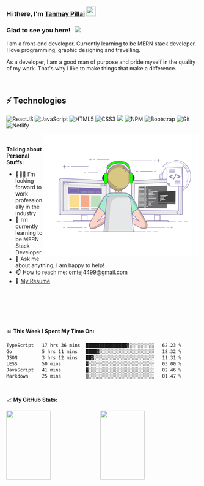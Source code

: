 ### Hi there, I'm <a href="https://tanmay-pillai44.github.io/portfolio-project/" target="_blank">Tanmay Pillai</a> <img src="https://media.giphy.com/media/hvRJCLFzcasrR4ia7z/giphy.gif" width="25px" height="25px">

### Glad to see you here! &nbsp; ![](https://visitor-badge.glitch.me/badge?page_id=Tanmay-Pillai44/Tanmay-Pillai44)

I am a front-end developer. Currently learning to be MERN stack developer. I love programming, graphic designing and travelling.

As a developer, I am a good man of purpose and pride myself in the quality of my work. That's why I like to make things that make a difference.

</br>


## ⚡ Technologies

![ReactJS](https://img.shields.io/badge/React-20232A?style=for-the-badge&logo=react&logoColor=61DAFB)
![JavaScript](https://img.shields.io/badge/JavaScript-323330?style=for-the-badge&logo=javascript&logoColor=F7DF1E)
![HTML5](https://img.shields.io/badge/-HTML5-%23E44D27?style=for-the-badge&logo=html5&logoColor=ffffff)
![CSS3](https://img.shields.io/badge/-CSS3-%231572B6?style=for-the-badge&logo=css3)
![](https://img.shields.io/badge/Material--UI-0081CB?style=for-the-badge&logo=material-ui&logoColor=white)
![NPM](https://img.shields.io/badge/npm-CB3837?style=for-the-badge&logo=npm&logoColor=white)
![Bootstrap](https://img.shields.io/badge/Bootstrap-563D7C?style=for-the-badge&logo=bootstrap&logoColor=white)
![Git](https://img.shields.io/badge/Git-F05032?style=for-the-badge&logo=git&logoColor=white)
![Netlify](https://img.shields.io/badge/Netlify-00C7B7?style=for-the-badge&logo=netlify&logoColor=white)


<img align="right" alt="GIF" src="https://github.com/Tanmay-Pillai44/Tanmay-Pillai44/blob/master/coding.gif?raw=true" width="408" height="318" />

</br>


**Talking about Personal Stuffs:**

- 👨🏻‍💻 I’m looking forward to work professionally in the industry
- 🚀 I’m currently learning to be MERN Stack Developer
- 💬 Ask me about anything, I am happy to help!
- 📫 How to reach me: omtej4499@gmail.com
- 📝 [My Resume](https://github.com/Tanmay-Pillai44/Tanmay-Pillai44/blob/master/Tanmay_Resume.pdf)

</br>
</br>
</br>
</br>
</br>


📊 **This Week I Spent My Time On:**
</br>

<!--START_SECTION:waka-->

```text
TypeScript   17 hrs 36 mins  ███████████████▓░░░░░░░░░   62.23 %
Go           5 hrs 11 mins   ████▓░░░░░░░░░░░░░░░░░░░░   18.32 %
JSON         3 hrs 12 mins   ██▓░░░░░░░░░░░░░░░░░░░░░░   11.31 %
LESS         50 mins         ▓░░░░░░░░░░░░░░░░░░░░░░░░   03.00 %
JavaScript   41 mins         ▓░░░░░░░░░░░░░░░░░░░░░░░░   02.46 %
Markdown     25 mins         ▒░░░░░░░░░░░░░░░░░░░░░░░░   01.47 %
```

<!--END_SECTION:waka-->

</br>

📈 **My GitHub Stats:**


<p>
  <img height="180em" width="48%" src="https://github-readme-stats.vercel.app/api?username=Tanmay-Pillai44&show_icons=true&hide_border=true&&count_private=true&include_all_commits=true" />
  <img height="180em" width="48%" src="https://github-readme-stats.vercel.app/api/top-langs/?username=Tanmay-Pillai44&exclude_repo=KNN-Image-Classification&show_icons=true&hide_border=true&layout=compact&langs_count=8"/>
</p>
